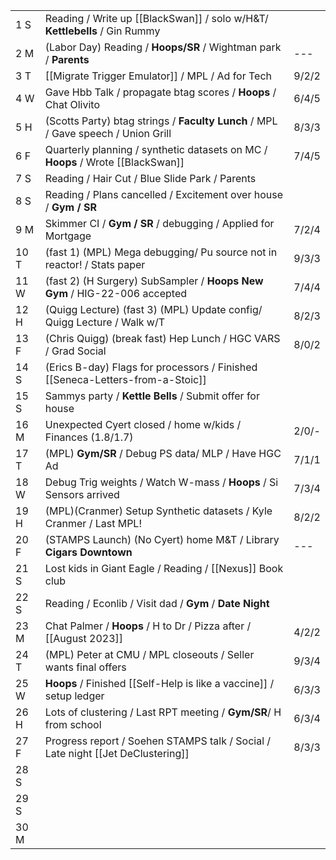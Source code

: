|      |                                                                                   |       |
| ---- | --------------------------------------------------------------------------------- | ----- |
| 1  S | Reading / Write up [[BlackSwan]] / solo w/H&T/ **Kettlebells** / Gin Rummy        |       |
| 2  M | (Labor Day) Reading / **Hoops/SR** / Wightman park / **Parents**                  | ---   |
| 3  T | [[Migrate Trigger Emulator]] /  MPL / Ad for Tech                                 | 9/2/2 |
| 4  W | Gave Hbb Talk / propagate btag scores / **Hoops** / Chat Olivito                  | 6/4/5 |
| 5  H | (Scotts Party) btag strings / **Faculty Lunch** / MPL / Gave speech / Union Grill | 8/3/3 |
| 6  F | Quarterly planning / synthetic datasets on MC / **Hoops** / Wrote [[BlackSwan]]   | 7/4/5 |
| 7  S | Reading / Hair Cut / Blue Slide Park / Parents                                    |       |
| 8  S | Reading / Plans cancelled / Excitement over house / **Gym / SR**                  |       |
| 9  M | Skimmer CI / **Gym / SR** / debugging / Applied for Mortgage                      | 7/2/4 |
| 10 T | (fast 1) (MPL) Mega debugging/ Pu source not in reactor! / Stats paper            | 9/3/3 |
| 11 W | (fast 2) (H Surgery) SubSampler / **Hoops New Gym** / HIG-22-006 accepted         | 7/4/4 |
| 12 H | (Quigg Lecture) (fast 3) (MPL) Update config/ Quigg Lecture / Walk w/T            | 8/2/3 |
| 13 F | (Chris Quigg) (break fast) Hep Lunch / HGC VARS / Grad Social                     | 8/0/2 |
| 14 S | (Erics B-day)  Flags for processors /  Finished [[Seneca-Letters-from-a-Stoic]]   |       |
| 15 S | Sammys party / **Kettle Bells** / Submit offer for house                          |       |
| 16 M | Unexpected Cyert closed /  home w/kids / Finances (1.8/1.7)                       | 2/0/- |
| 17 T | (MPL) **Gym/SR** /  Debug PS data/ MLP / Have HGC Ad                              | 7/1/1 |
| 18 W | Debug Trig weights / Watch W-mass / **Hoops** / Si Sensors arrived                | 7/3/4 |
| 19 H | (MPL)(Cranmer) Setup Synthetic datasets / Kyle Cranmer / Last MPL!                | 8/2/2 |
| 20 F | (STAMPS Launch) (No Cyert) home M&T / Library **Cigars Downtown**                 | ---   |
| 21 S | Lost kids in Giant Eagle / Reading / [[Nexus]] Book club                          |       |
| 22 S | Reading / Econlib / Visit dad / **Gym** / **Date Night**                          |       |
| 23 M | Chat Palmer / **Hoops** / H to Dr / Pizza after / [[August 2023]]                 | 4/2/2 |
| 24 T | (MPL) Peter at CMU / MPL closeouts / Seller wants final offers                    | 9/3/4 |
| 25 W | **Hoops** / Finished [[Self-Help is like a vaccine]] / setup ledger               | 6/3/3 |
| 26 H | Lots of clustering / Last RPT meeting / **Gym/SR**/ H from school                 | 6/3/4 |
| 27 F | Progress report / Soehen STAMPS talk / Social / Late night [[Jet DeClustering]]   | 8/3/3 |
| 28 S |                                                                                   |       |
| 29 S |                                                                                   |       |
| 30 M |                                                                                   |       |
